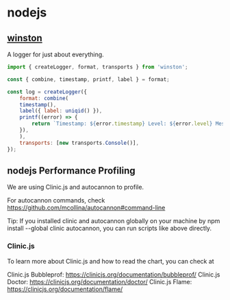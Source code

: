 # nodejs

## [winston](https://www.npmjs.com/package/winston)

A logger for just about everything.

```js
import { createLogger, format, transports } from 'winston';

const { combine, timestamp, printf, label } = format;

const log = createLogger({
    format: combine(
    timestamp(),
    label({ label: uniqid() }),
    printf((error) => {
        return `Timestamp: ${error.timestamp} Level: ${error.level} Message: ${error.message}`;
    }),
    ),
    transports: [new transports.Console()],
});
```

## nodejs Performance Profiling

We are using Clinic.js and autocannon to profile.

For autocannon commands, check https://github.com/mcollina/autocannon#command-line

Tip: If you installed clinic and autocannon globally on your machine by npm install --global clinic autocannon, you can run scripts like above directly.

### Clinic.js

To learn more about Clinic.js and how to read the chart, you can check at

Clinic.js Bubbleprof: https://clinicjs.org/documentation/bubbleprof/
Clinic.js Doctor: https://clinicjs.org/documentation/doctor/
Clinic.js Flame: https://clinicjs.org/documentation/flame/
